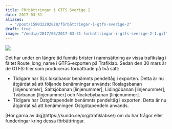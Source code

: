 ```yaml
---
title: Förbättringar i GTFS Sverige 2
date: 2017-03-31
aliases:
  - "/post/159032292828/förbättringar-i-gtfs-sverige-2"
draft: true
image: "/media/2017/03/2017-03-31-forbattringar-i-gtfs-sverige-2-1.gif"
---
```


 

![](/media/2017/03/2017-03-31-forbattringar-i-gtfs-sverige-2-1.gif)


Det har under en längre tid funnits brister i namnsättning av vissa trafikslag i fältet Route_long_name i GTFS-exporten på Trafiklab. Sedan den 30 mars är de GTFS-filer som produceras förbättrade på två sätt:
<ul><li>Tidigare har SLs lokalbanor benämnts pendeltåg i exporten. Detta är nu åtgärdat så att följande benämningar används: Roslagsbanan [linjenummer], Saltsjöbanan [linjenummer], Lidingöbanan [linjenummer], Tvärbanan [linjenummer] och Nockebybanan [linjenummer].
</li><li>Tidigare har Östgötapendeln benämnts pendeltåg i exporten. Detta är nu åtgärdat så att benämningen Östgötapendeln används. </li></ul>
[Hör gärna av dig](https://kundo.se/org/trafiklabse/) om du har frågor eller funderingar kring dessa förbättringar.
 

